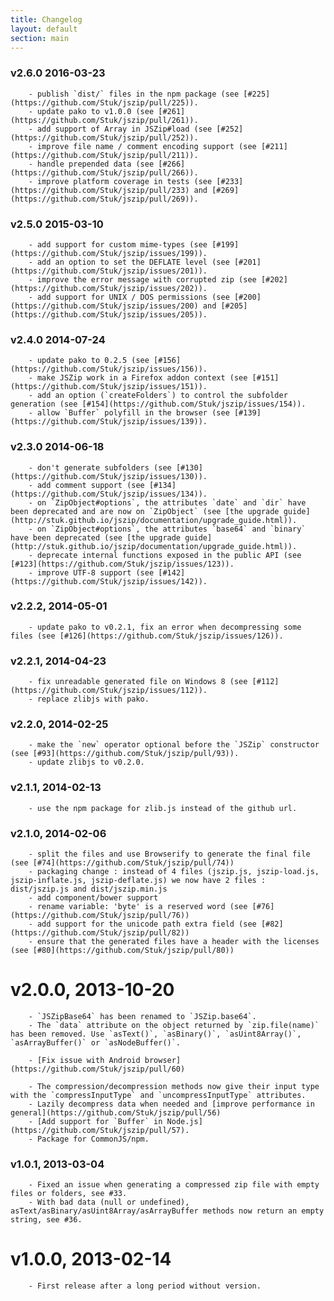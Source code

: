 ```yaml
---
title: Changelog
layout: default
section: main
---
```


### v2.6.0 2016-03-23
        - publish `dist/` files in the npm package (see [#225](https://github.com/Stuk/jszip/pull/225)).
        - update pako to v1.0.0 (see [#261](https://github.com/Stuk/jszip/pull/261)).
        - add support of Array in JSZip#load (see [#252](https://github.com/Stuk/jszip/pull/252)).
        - improve file name / comment encoding support (see [#211](https://github.com/Stuk/jszip/pull/211)).
        - handle prepended data (see [#266](https://github.com/Stuk/jszip/pull/266)).
        - improve platform coverage in tests (see [#233](https://github.com/Stuk/jszip/pull/233) and [#269](https://github.com/Stuk/jszip/pull/269)).

### v2.5.0 2015-03-10
        - add support for custom mime-types (see [#199](https://github.com/Stuk/jszip/issues/199)).
        - add an option to set the DEFLATE level (see [#201](https://github.com/Stuk/jszip/issues/201)).
        - improve the error message with corrupted zip (see [#202](https://github.com/Stuk/jszip/issues/202)).
        - add support for UNIX / DOS permissions (see [#200](https://github.com/Stuk/jszip/issues/200) and [#205](https://github.com/Stuk/jszip/issues/205)).

### v2.4.0 2014-07-24
        - update pako to 0.2.5 (see [#156](https://github.com/Stuk/jszip/issues/156)).
        - make JSZip work in a Firefox addon context (see [#151](https://github.com/Stuk/jszip/issues/151)).
        - add an option (`createFolders`) to control the subfolder generation (see [#154](https://github.com/Stuk/jszip/issues/154)).
        - allow `Buffer` polyfill in the browser (see [#139](https://github.com/Stuk/jszip/issues/139)).

### v2.3.0 2014-06-18
        - don't generate subfolders (see [#130](https://github.com/Stuk/jszip/issues/130)).
        - add comment support (see [#134](https://github.com/Stuk/jszip/issues/134)).
        - on `ZipObject#options`, the attributes `date` and `dir` have been deprecated and are now on `ZipObject` (see [the upgrade guide](http://stuk.github.io/jszip/documentation/upgrade_guide.html)).
        - on `ZipObject#options`, the attributes `base64` and `binary` have been deprecated (see [the upgrade guide](http://stuk.github.io/jszip/documentation/upgrade_guide.html)).
        - deprecate internal functions exposed in the public API (see [#123](https://github.com/Stuk/jszip/issues/123)).
        - improve UTF-8 support (see [#142](https://github.com/Stuk/jszip/issues/142)).

### v2.2.2, 2014-05-01
        - update pako to v0.2.1, fix an error when decompressing some files (see [#126](https://github.com/Stuk/jszip/issues/126)).

### v2.2.1, 2014-04-23
        - fix unreadable generated file on Windows 8 (see [#112](https://github.com/Stuk/jszip/issues/112)).
        - replace zlibjs with pako.

### v2.2.0, 2014-02-25
        - make the `new` operator optional before the `JSZip` constructor (see [#93](https://github.com/Stuk/jszip/pull/93)).
        - update zlibjs to v0.2.0.

### v2.1.1, 2014-02-13
        - use the npm package for zlib.js instead of the github url.

### v2.1.0, 2014-02-06
        - split the files and use Browserify to generate the final file (see [#74](https://github.com/Stuk/jszip/pull/74))
        - packaging change : instead of 4 files (jszip.js, jszip-load.js, jszip-inflate.js, jszip-deflate.js) we now have 2 files : dist/jszip.js and dist/jszip.min.js
        - add component/bower support
        - rename variable: 'byte' is a reserved word (see [#76](https://github.com/Stuk/jszip/pull/76))
        - add support for the unicode path extra field (see [#82](https://github.com/Stuk/jszip/pull/82))
        - ensure that the generated files have a header with the licenses (see [#80](https://github.com/Stuk/jszip/pull/80))

# v2.0.0, 2013-10-20

        - `JSZipBase64` has been renamed to `JSZip.base64`.
        - The `data` attribute on the object returned by `zip.file(name)` has been removed. Use `asText()`, `asBinary()`, `asUint8Array()`, `asArrayBuffer()` or `asNodeBuffer()`.

        - [Fix issue with Android browser](https://github.com/Stuk/jszip/pull/60)

        - The compression/decompression methods now give their input type with the `compressInputType` and `uncompressInputType` attributes.
        - Lazily decompress data when needed and [improve performance in general](https://github.com/Stuk/jszip/pull/56)
        - [Add support for `Buffer` in Node.js](https://github.com/Stuk/jszip/pull/57).
        - Package for CommonJS/npm.

### v1.0.1, 2013-03-04

        - Fixed an issue when generating a compressed zip file with empty files or folders, see #33.
        - With bad data (null or undefined), asText/asBinary/asUint8Array/asArrayBuffer methods now return an empty string, see #36.

# v1.0.0, 2013-02-14

        - First release after a long period without version.
